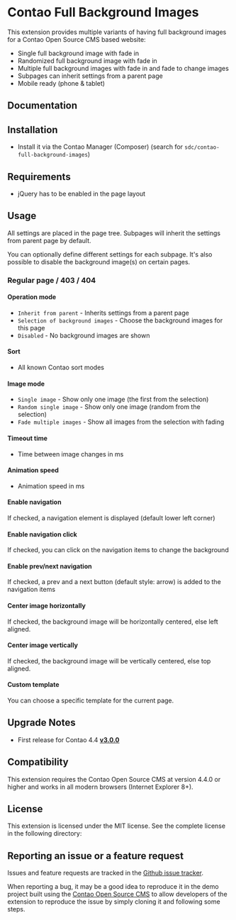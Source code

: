 Contao Full Background Images
==============

This extension provides multiple variants of having full background images for a Contao Open Source CMS based website:

* Single full background image with fade in
* Randomized full background image with fade in
* Multiple full background images with fade in and fade to change images
* Subpages can inherit settings from a parent page
* Mobile ready (phone & tablet)

Documentation
-------------
## Installation

* Install it via the Contao Manager (Composer) (search for `sdc/contao-full-background-images`)

## Requirements

* jQuery has to be enabled in the page layout

## Usage

All settings are placed in the page tree. Subpages will inherit the settings from parent page by default.

You can optionally define different settings for each subpage. It's also possible to disable the background image(s) on certain pages.


### Regular page / 403 / 404
#### Operation mode
* `Inherit from parent` - Inherits settings from a parent page
* `Selection of background images` - Choose the background images for this page
* `Disabled` - No background images are shown

#### Sort
* All known Contao sort modes

#### Image mode
* `Single image` - Show only one image (the first from the selection)
* `Random single image` - Show only one image (random from the selection)
* `Fade multiple images` - Show all images from the selection with fading

#### Timeout time
* Time between image changes in ms

#### Animation speed
* Animation speed in ms

#### Enable navigation
If checked, a navigation element is displayed (default lower left corner)

#### Enable navigation click
If checked, you can click on the navigation items to change the background

#### Enable prev/next navigation
If checked, a prev and a next button (default style: arrow) is added to the navigation items

#### Center image horizontally
If checked, the background image will be horizontally centered, else left aligned.

#### Center image vertically
If checked, the background image will be vertically centered, else top aligned.

#### Custom template ####
You can choose a specific template for the current page.


Upgrade Notes
-------------
* First release for Contao 4.4 **[v3.0.0](https://github.com/sebastiande/contao-full-background-images/releases/tag/v3.0.0)**

Compatibility
-------------

This extension requires the Contao Open Source CMS at version 4.4.0 or higher and works in all modern browsers (Internet Explorer 8+).

License
-------

This extension is licensed under the MIT license. See the complete license in the following directory:

Reporting an issue or a feature request
---------------------------------------

Issues and feature requests are tracked in the [Github issue tracker](https://github.com/sebastiande/contao-full-background-images/issues).

When reporting a bug, it may be a good idea to reproduce it in the demo project
built using the [Contao Open Source CMS](https://github.com/contao/core)
to allow developers of the extension to reproduce the issue by simply cloning it
and following some steps.
